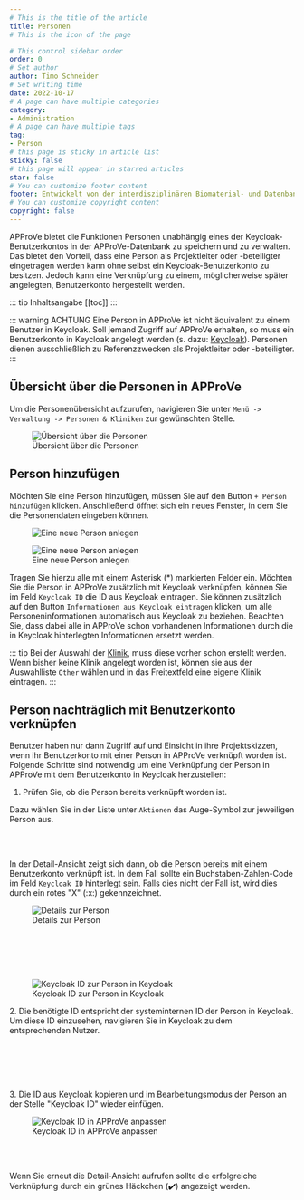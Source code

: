 ```yaml
---
# This is the title of the article
title: Personen
# This is the icon of the page

# This control sidebar order
order: 0
# Set author
author: Timo Schneider
# Set writing time
date: 2022-10-17
# A page can have multiple categories
category:
- Administration
# A page can have multiple tags
tag:
- Person
# this page is sticky in article list
sticky: false
# this page will appear in starred articles
star: false
# You can customize footer content
footer: Entwickelt von der interdisziplinären Biomaterial- und Datenbank Frankfurt (iBDF)
# You can customize copyright content
copyright: false
---
```


APProVe bietet die Funktionen Personen unabhängig eines der Keycloak-Benutzerkontos in der APProVe-Datenbank zu speichern und zu verwalten. Das bietet den Vorteil, dass eine Person als Projektleiter oder -beteiligter eingetragen werden kann ohne selbst ein Keycloak-Benutzerkonto zu besitzen.
Jedoch kann eine Verknüpfung zu einem, möglicherweise später angelegten, Benutzerkonto hergestellt werden.

<!-- more -->
::: tip Inhaltsangabe
[[toc]]
:::

::: warning ACHTUNG
Eine Person in APProVe ist nicht äquivalent zu einem Benutzer in Keycloak. Soll jemand Zugriff auf APProVe erhalten, so muss ein Benutzerkonto in Keycloak angelegt werden (s. dazu: [Keycloak](../permission/keycloak.md)).
Personen dienen ausschließlich zu Referenzzwecken als Projektleiter oder -beteiligter.
:::


## Übersicht über die Personen in APProVe
Um die Personenübersicht aufzurufen, navigieren Sie unter ``Menü -> Verwaltung -> Personen & Kliniken`` zur gewünschten Stelle.

<figure>
  <div class="container">
    <label for="Container">
    <img :src="$withBase('/img/administration/view-persons.png')" alt="Übersicht über die Personen">
    </label>
      <figcaption>Übersicht über die Personen</figcaption>
  </div>
</figure>

## Person hinzufügen
Möchten Sie eine Person hinzufügen, müssen Sie auf den Button ``+ Person hinzufügen`` klicken.
Anschließend öffnet sich ein neues Fenster, in dem Sie die Personendaten eingeben können.

<figure>
  <div class="container">
    <label for="Container">
    <img :src="$withBase('/img/administration/add-person-1.png')" alt="Eine neue Person anlegen">
    </label>
  </div>
</figure>



<figure>
  <div class="container">
    <label for="Container">
    <img :src="$withBase('/img/administration/add-person-2.png')" alt="Eine neue Person anlegen">
    </label>
      <figcaption>Eine neue Person anlegen</figcaption>
  </div>
</figure>
<p>
Tragen Sie hierzu alle mit einem Asterisk (*) markierten Felder ein. Möchten Sie die Person in APProVe zusätzlich mit Keycloak verknüpfen, können Sie im Feld <code>Keycloak ID</code> die ID aus Keycloak eintragen. Sie können zusätzlich auf den Button <code>Informationen aus Keycloak eintragen</code> klicken, um alle Personeninformationen automatisch aus Keycloak zu beziehen. Beachten Sie, dass dabei alle in APProVe schon vorhandenen Informationen durch die in Keycloak hinterlegten Informationen ersetzt werden. 
</p>

::: tip
Bei der Auswahl der [Klinik](clinic.md), muss diese vorher schon erstellt werden. Wenn bisher keine Klinik angelegt worden ist, können sie aus der Auswahlliste ``Other`` wählen und in das Freitextfeld eine eigene Klinik eintragen.
:::

## Person nachträglich mit Benutzerkonto verknüpfen

Benutzer haben nur dann Zugriff auf und Einsicht in ihre Projektskizzen, wenn ihr Benutzerkonto mit einer Person in APProVe verknüpft worden ist.  
Folgende Schritte sind notwendig um eine Verknüpfung der Person in APProVe mit dem Benutzerkonto in Keycloak herzustellen:

1. Prüfen Sie, ob die Person bereits verknüpft worden ist.

Dazu wählen Sie in der Liste unter ```Aktionen``` das Auge-Symbol zur jeweiligen Person aus.

<br/>
<br/>
<div class="row">
    <div class="col-lg-4">
    <p>
        In der Detail-Ansicht zeigt sich dann, ob die Person bereits mit einem Benutzerkonto verknüpft ist. In dem Fall sollte ein Buchstaben-Zahlen-Code im Feld <code>Keycloak ID</code> hinterlegt sein. Falls dies nicht der Fall ist, wird dies durch ein rotes "X" (:x:) gekennzeichnet.
    </p>
    </div>
    <div class="col-lg-8">
        <figure>
          <div class="container">
            <label for="Entity">
               <img :src="$withBase('/img/administration/detail-person.png')" alt="Details zur Person">
            </label>
            <figcaption>Details zur Person</figcaption>
          </div>
        </figure>
    </div>
</div>
<br/>
<br/>

<br/>
<br/>
<div class="row">
    <div class="col-lg-8">
        <figure>
          <div class="container">
            <label for="Entity">
                <img :src="$withBase('/img/administration/people-keycloak-id.png')" alt="Keycloak ID zur Person in Keycloak">
            </label>
            <figcaption>Keycloak ID zur Person in Keycloak</figcaption>
          </div>
        </figure>
    </div>
    <div class="col-lg-4">
    <p>
        2. Die benötigte ID entspricht der systeminternen ID der Person in Keycloak. Um diese ID einzusehen, navigieren Sie in Keycloak zu dem entsprechenden Nutzer.
    </p>
    </div>
</div>
<br/>
<br/>

<br/>
<br/>
<div class="row">
    <div class="col-lg-4">
    <p>
        3. Die ID aus Keycloak kopieren und im Bearbeitungsmodus der Person an der Stelle "Keycloak ID" wieder einfügen.
    </p>
    </div>
    <div class="col-lg-8">
        <figure>
          <div class="container">
            <label for="Entity">
               <img :src="$withBase('/img/administration/edit-keycloak-id.png')" alt="Keycloak ID in APProVe anpassen">
            </label>
            <figcaption>Keycloak ID in APProVe anpassen</figcaption>
          </div>
        </figure>
    </div>
</div>
<br/>
<br/>

Wenn Sie erneut die Detail-Ansicht aufrufen sollte die erfolgreiche Verknüpfung durch ein grünes Häckchen (:heavy_check_mark:) angezeigt werden.
